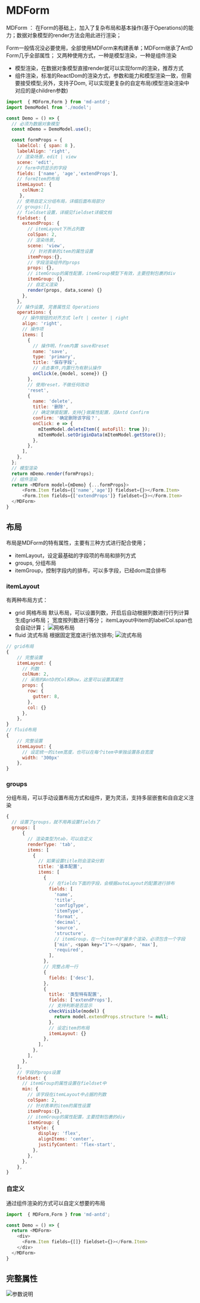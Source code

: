 # MDForm

MDForm ： 在Form的基础上，加入了复杂布局和基本操作(基于Operations)的能力；数据对象模型的render方法会用此进行渲染；

Form一般情况没必要使用，全部使用MDForm来构建表单；MDForm继承了AntD Form几乎全部属性；
又两种使用方式，一种是模型渲染，一种是组件渲染

- 模型渲染，在数据对象模型直接render就可以实现form的渲染，推荐方式
- 组件渲染，标准的ReactDom的渲染方式，参数和能力和模型渲染一致，但需要接受模型;另外，支持子Dom, 可以实现更复杂的自定布局(模型渲染渲染中对应的是children参数)

```javascript
import  { MDForm,Form } from 'md-antd';
import DemoModel from './model';

const Demo = () => {
  // 必须为数据对象模型
  const mDemo = DemoModel.use();

  const formProps = {
    labelCol: { span: 8 },
    labelAlign: 'right',
    // 渲染场景，edit | view
    scene: 'edit',
    // form中药显示的字段
    fields: ['name', 'age','extendProps'],
    // formItem的布局
    itemLayout: {
      colNum:2
     },
    // 使用自定义分组布局，详细后面布局部分
    // groups:[],
    // fieldset设置，详细见fieldset详细文档
    fieldset: {
      extendProps: {
        // itemLayout下所占列数
        colSpan: 2,
        // 渲染场景,
        scene: 'view',
         // 针对表单的item的属性设置
        itemProps:{},
        // 字段渲染组件的props
        props: {},
        // itemGroup的属性配置，itemGroup模型下有效，主要控制包裹的div
        itemGroup: {},
        // 自定义渲染
        render(props, data,scene) {}
      },
    },
    // 操作设置, 完善属性见 Operations
    operations: {
      // 操作按钮的对齐方式 left | center | right
      align: 'right',
      // 操作项
      items: [
        {
          // 操作明，from内置 save和reset
          name: 'save',
          type: 'primary',
          title: '保存字段',
          // 点击事件,内置行为有默认操作
          onClick(e,{model, scene}) {}
        },
        // 使用reset，不做任何改动
        'reset',
        {
          name: 'delete',
          title: '删除',
          // 确定弹窗配置，支持{}做属性配置，见Antd Confirm
          confirm: '确定删除该字段？',
          onClick: e => {
            mItemModel.deleteItem({ autoFill: true });
            mItemModel.setOriginData(mItemModel.getStore());
          },
        },
      ],
    },
  };
  // 模型渲染
  return mDemo.render(formProps);
  // 组件渲染
  return <MDForm model={mDemo} {...formProps}>
      <Form.Item fields={['name','age']} fieldset={}></Form.Item>
      <Form.Item fields={['extendProps']} fieldset={}></Form.Item>
  </MDForm>
}

```

## 布局

布局是MDForm的特有属性，主要有三种方式进行配合使用；

- itemLayout，设定最基础的字段项的布局和排列方式
- groups, 分组布局
- itemGroup，控制字段内的排布，可以多字段，已经dom混合排布

### itemLayout

有两种布局方式：

- grid 网格布局
  默认布局，可以设置列数，开启后自动根据列数进行行列计算生成grid布局；
  宽度按列数进行等分；
  itemLayout中item的labelCol.span也会自动计算；
  ![网格布局](../../public/itemLayout-grid.png)
- fluid 流式布局
  根据固定宽度进行依次排布;
  ![流式布局](../../public/itemLayout-fluid.png)

```javascript
// grid布局
{
    // 完整设置
    itemLayout: {
      // 列数
      colNum: 2,
      // 采用的AntD的Col和Row，这里可以设置其属性
      props: {
        row: {
          gutter: 8,
        },
        col: {}
      },
    },
}
// fluid布局
{
    // 完整设置
    itemLayout: {
      // 设定统一的item宽度，也可以在每个item中单独设置各自宽度
      width: '300px'
    },
}


```

### groups

分组布局，可以手动设置布局方式和组件，更为灵活，支持多层嵌套和自自定义渲染

```javascript
{
  // 设置了groups，就不用再设置fields了
  groups: [
      {
        // 渲染类型为tab，可以自定义
        renderType: 'tab',
        items: [
          {
            // 如果设置title则会渲染分割
            title: '基本配置',
            items: [
              {
                // 在fields下面的字段，会根据autoLayout的配置进行排布
                fields: [
                  'name',
                  'title',
                  'configType',
                  'itemType',
                  'format',
                  'decimal',
                  'source',
                  'structure',
                  // itemGroup，在一个item中扩展多个渲染，必须包含一个字段
                  ['min', <span key="1">-</span>, 'max'],
                  'required',
                ],
              },
              // 完整占用一行
              {
                fields: ['desc'],
              },
              {
                title: '类型特有配置',
                fields: ['extendProps'],
                // 支持判断是否显示
                checkVisible(model) {
                  return model.extendProps.structure != null;
                },
                // 设定item的布局
                itemLayout: {}
              },
            ],
          },
        ],
      },
    ],
    // 字段的props设置
    fieldset: {
      // itemGroup的属性设置在fieldset中
      min: {
        // 该字段在itemLayout中占据的列数
        colSpan: 2,
        // 针对表单的item的属性设置
        itemProps:{},
        // itemGroup的属性配置，主要控制包裹的div
        itemGroup: {
          style: {
            display: 'flex',
            alignItems: 'center',
            justifyContent: 'flex-start',
          },
        },
      },
    },
}
```

### 自定义

通过组件渲染的方式可以自定义想要的布局

```javascript
import  { MDForm,Form } from 'md-antd';

const Demo = () => {
  return <MDForm>
    <div>
      <Form.Item fields={[]} fieldset={}></Form.Item>
    </div>
  </MDForm>
}
```

## 完整属性

![参数说明](../../public/mdform.png)
